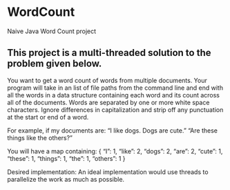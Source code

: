 # WordCount
Naive Java Word Count project

This project is a multi-threaded solution to the problem given below.
---

You want to get a word count of words from multiple documents.
Your program will take in an list of file paths from the command line and end with all the words 
in a data structure containing each word and its count across all of the documents. 
Words are separated by one or more white space characters. 
Ignore differences in capitalization and strip off any punctuation at the start or end of a word.
 
For example, if my documents are:
“I like dogs. Dogs are cute.”
“Are these things like the others?”
 
You will have a map containing:
{
“I”: 1,
“like”: 2,
“dogs”: 2,
“are”: 2,
“cute”: 1,
“these”: 1,
“things”: 1,
“the”: 1,
“others”: 1
}
 
Desired implementation:
An ideal implementation would use threads to parallelize the work as much as possible.
